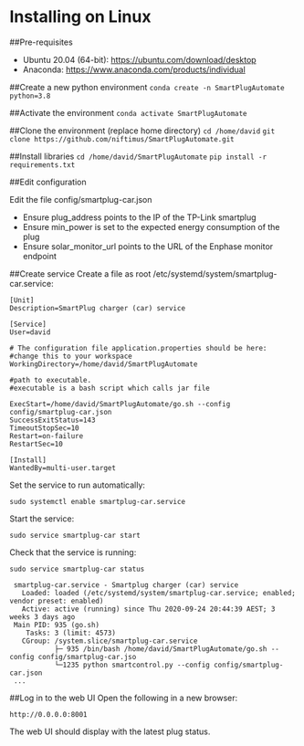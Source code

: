 # Installing on Linux

##Pre-requisites
- Ubuntu 20.04 (64-bit): https://ubuntu.com/download/desktop
- Anaconda: https://www.anaconda.com/products/individual

##Create a new python environment
`conda create -n SmartPlugAutomate python=3.8`

##Activate the environment
`conda activate SmartPlugAutomate`

##Clone the environment (replace home directory)
`cd /home/david`
`git clone https://github.com/niftimus/SmartPlugAutomate.git`

##Install libraries
`cd /home/david/SmartPlugAutomate`
`pip install -r requirements.txt`

##Edit configuration

Edit the file config/smartplug-car.json
- Ensure plug_address points to the IP of the TP-Link smartplug
- Ensure min_power is set to the expected energy consumption of the plug
- Ensure solar_monitor_url points to the URL of the Enphase monitor endpoint

##Create service
Create a file as root /etc/systemd/system/smartplug-car.service:
```
[Unit]
Description=SmartPlug charger (car) service

[Service]
User=david

# The configuration file application.properties should be here:
#change this to your workspace
WorkingDirectory=/home/david/SmartPlugAutomate

#path to executable. 
#executable is a bash script which calls jar file

ExecStart=/home/david/SmartPlugAutomate/go.sh --config config/smartplug-car.json
SuccessExitStatus=143
TimeoutStopSec=10
Restart=on-failure
RestartSec=10

[Install]
WantedBy=multi-user.target
```

Set the service to run automatically:

`sudo systemctl enable smartplug-car.service`

Start the service:

`sudo service smartplug-car start`

Check that the service is running:

`sudo service smartplug-car status`

```
 smartplug-car.service - Smartplug charger (car) service
   Loaded: loaded (/etc/systemd/system/smartplug-car.service; enabled; vendor preset: enabled)
   Active: active (running) since Thu 2020-09-24 20:44:39 AEST; 3 weeks 3 days ago
 Main PID: 935 (go.sh)
    Tasks: 3 (limit: 4573)
   CGroup: /system.slice/smartplug-car.service
           ├─ 935 /bin/bash /home/david/SmartPlugAutomate/go.sh --config config/smartplug-car.jso
           └─1235 python smartcontrol.py --config config/smartplug-car.json
 ...
```

##Log in to the web UI
Open the following in a new browser:

`http://0.0.0.0:8001`

The web UI should display with the latest plug status.